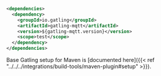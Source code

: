```xml
<dependencies>
  <dependency>
    <groupId>io.gatling</groupId>
    <artifactId>gatling-mqtt</artifactId>
    <version>${gatling-mqtt.version}</version>
    <scope>test</scope>
  </dependency>
</dependencies>
```

Base Gatling setup for Maven is [documented here]({{< ref "../../../integrations/build-tools/maven-plugin#setup" >}}).
